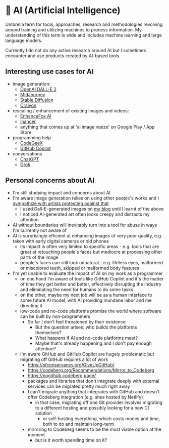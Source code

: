 # 🤖 AI (Artificial Intelligence)

Umbrella term for tools, approaches, research and methodologies revolving around training and utilizing machines to process information. My understanding of this term is wide and includes machine learning and large language models.

Currently I do not do any active research around AI but I sometimes encounter and use products created by AI-based tools.

## Interesting use cases for AI

- image generation:
  - [OpenAI DALL-E 2](https://openai.com/dall-e-2/)
  - [MidJourney](https://www.midjourney.com/)
  - [Stable Diffusion](https://stablediffusionweb.com/)
  - [Craiyon](https://www.craiyon.com/)
- rescaling / enhancement of existing images and videos:
  - [EnhanceFox AI](https://play.google.com/store/apps/details?id=com.changpeng.enhancefox)
  - [ihancer](https://play.google.com/store/apps/details?id=com.appsmotor.imageenhancer)
  - anything that comes up at 'ai image resize' on Google Play / App Store
- programming help
  - [CodeGeeX](https://codegeex.cn/)
  - [GitHub Copilot](https://github.com/features/copilot)
- conversations
  - [ChatGPT](https://chat.openai.com/)
  - [Grok](https://x.ai/)

## Personal concerns about AI

- I'm still studying impact and concerns about AI
- I'm aware image generation relies on using other people's works and I [sympathize with artists protesting against that](https://www.socialmediatoday.com/news/Artists-Launch-Legal-Action-to-Stop-AI-Generative-Tools-Using-Their-Work/640461/)
  - I used Dall-E-generated images on [my blog](https://offbeatbits.com) until I learnt of the above
  - I noticed AI-generated art often looks creepy and distracts my attention
- AI without boundaries will inevitably turn into a tool for abuse in ways I'm currently not aware of
- AI is surprisingly efficient at enhancing images of very poor quality, e.g. taken with early digital cameras or old phones
  - its impact is often very limited to specific areas - e.g. tools that are great at retouching people's faces but mediocre at processing other parts of the image
  - people's faces can still look unnatural - e.g. lifeless eyes, malformed or miscolored teeth, skipped or malformed body features
- I'm yet unable to evaluate the impact of AI on my work as a programmer
  - on one hand I'm aware of tools like GitHub Copilot and it's the matter of time they get better and better, effectively disrupting the industry and eliminating the need for humans to do some tasks
  - on the other, maybe my next job will be as a human interface to some future AI model, with AI providing mundane labor and me directing it
  - low-code and no-code platforms promise the world where software can be built by non-programmers
    - So far I don't feel threatened by their existence
      - But the question arises: who builds the platforms themselves?
      - What happens if AI and no-code platforms meet?
      - Maybe that's already happening and I don't pay enough attention?
  - I'm aware GitHub and GitHub Copilot are hugely problematic but migrating off GitHub requires a lot of work
    - https://sfconservancy.org/GiveUpGitHub/
    - https://codeberg.org/Recommendations/Mirror_to_Codeberg
    - https://nogithub.codeberg.page/
    - packages and libraries that don't integrate deeply with external services can be migrated pretty much right away
    - I can't migrate anything that integrates with GitHub and doesn't offer Codeberg integration (e.g. sites hosted by Netlify)
      - in that case, migrating off one Git provider involves migrating to a different hosting and possibly looking for a new CI solution
        - or self-hosting everything, which costs money and time, both to do and maintain long-term
    - mirroring to Codeberg seems to be the most viable option at the moment
      - but is it worth spending time on it?
